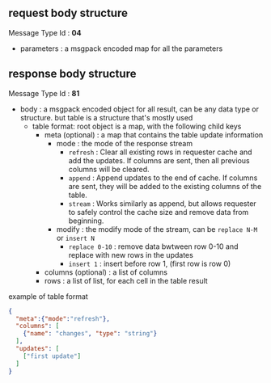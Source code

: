 ## request body structure

Message Type Id : **04**

* parameters : a msgpack encoded map for all the parameters

## response body structure

Message Type Id : **81**

* body : a msgpack encoded object for all result, can be any data type or structure. but table is a structure that's mostly used
  * table format: root object is a map, with the following child keys
     * meta (optional) : a map that contains the table update information
        * mode : the mode of the response stream
          * `refresh` : Clear all existing rows in requester cache and add the updates. If columns are sent, then all previous columns will be cleared.
          * `append` : Append updates to the end of cache. If columns are sent, they will be added to the existing columns of the table.
          * `stream` : Works similarly as append, but allows requester to safely control the cache size and remove data from beginning.
        * modify : the modify mode of the stream, can be `replace N-M` or `insert N`
           * `replace 0-10` : remove data bwtween row 0-10 and replace with new rows in the updates
           * `insert 1` : insert before row 1, (first row is row 0)
     * columns (optional) : a list of columns
     * rows : a list of list, for each cell in the table result

example of table format
```json
{
  "meta":{"mode":"refresh"},
  "columns": [
    {"name": "changes", "type": "string"}
  ],
  "updates": [
    ["first update"]
  ]
}
```
